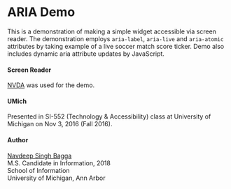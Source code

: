 # ARIA Demo

This is a demonstration of making a simple widget accessible via screen reader. The demonstration employs `aria-label`, `aria-live` and `aria-atomic` attributes by taking example of a live soccer match score ticker. Demo also includes dynamic aria attribute updates by JavaScript.

#### Screen Reader
[NVDA](https://www.nvaccess.org/) was used for the demo.

#### UMich
Presented in SI-552 (Technology & Accessibility) class at University of Michigan on Nov 3, 2016 (Fall 2016).

#### Author

[Navdeep Singh Bagga](mailto:navdeepb@umich.edu "navdeepb@umich.edu")<br />
M.S. Candidate in Information, 2018<br />
School of Information<br />
University of Michigan, Ann Arbor